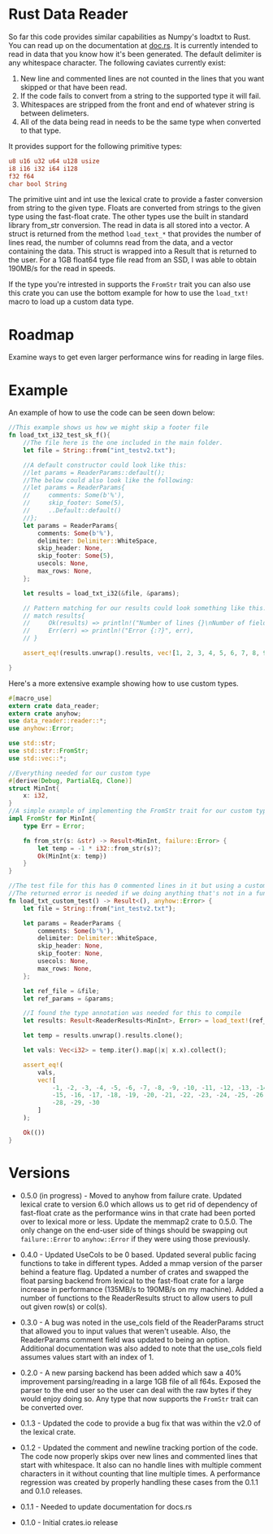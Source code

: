 # Rust Data Reader

So far this code provides similar capabilities as Numpy's loadtxt to Rust. You can read up on the documentation at [doc.rs](https://docs.rs/data_reader/). It is currently intended to read in data that you know how it's been generated. The default delimiter is any whitespace character. The following caviates currently exist:

1.  New line and commented lines are not counted in the lines that you want skipped or that have been read.
2.  If the code fails to convert from a string to the supported type it will fail.
3.  Whitespaces are stripped from the front and end of whatever string is between delimeters.
4.  All of the data being read in needs to be the same type when converted to that type. 

It provides support for the following primitive types:

```rust
u8 u16 u32 u64 u128 usize
i8 i16 i32 i64 i128
f32 f64
char bool String
```

The primitive uint and int use the lexical crate to provide a faster conversion from string to the given type. Floats are converted from strings to the given type using the fast-float crate. The other types use the built in standard library from_str conversion. The read in data is all stored into a vector. A struct is returned from the method ```load_text_*``` that provides the number of lines read, the number of columns read from the data, and a vector containing the data. This struct is wrapped into a Result that is returned to the user. For a 1GB float64 type file read from an SSD, I was able to obtain 190MB/s for the read in speeds.

If the type you're intrested in supports the ```FromStr``` trait you can also use this crate you can use the bottom example for how to use the ```load_txt!``` macro to load up a custom data type.

# Roadmap
Examine ways to get even larger performance wins for reading in large files.

# Example
An example of how to use the code can be seen down below:

```rust
//This example shows us how we might skip a footer file
fn load_txt_i32_test_sk_f(){
    //The file here is the one included in the main folder.
    let file = String::from("int_testv2.txt");

    //A default constructor could look like this:
    //let params = ReaderParams::default();
    //The below could also look like the following:
    //let params = ReaderParams{
    //     comments: Some(b'%'),
    //     skip_footer: Some(5),
    //     ..Default::default()
    //};
    let params = ReaderParams{
        comments: Some(b'%'),
        delimiter: Delimiter::WhiteSpace,
        skip_header: None,
        skip_footer: Some(5),
        usecols: None,
        max_rows: None,
    };

    let results = load_txt_i32(&file, &params);

    // Pattern matching for our results could look something like this.
    // match results{
    //     Ok(results) => println!("Number of lines {}\nNumber of fields {}\nResults {:?}",results.num_lines, results.num_fields, results.results),
    //     Err(err) => println!("Error {:?}", err),
    // }

    assert_eq!(results.unwrap().results, vec![1, 2, 3, 4, 5, 6, 7, 8, 9, 10, 11, 12, 13, 14, 15]);

}
```

Here's a more extensive example showing how to use custom types.

```rust
#[macro_use]
extern crate data_reader;
extern crate anyhow;
use data_reader::reader::*;
use anyhow::Error;

use std::str;
use std::str::FromStr;
use std::vec::*;

//Everything needed for our custom type
#[derive(Debug, PartialEq, Clone)]
struct MinInt{
    x: i32,
}
//A simple example of implementing the FromStr trait for our custom type
impl FromStr for MinInt{
    type Err = Error;

    fn from_str(s: &str) -> Result<MinInt, failure::Error> {
        let temp = -1 * i32::from_str(s)?;
        Ok(MinInt{x: temp})
    }
}

//The test file for this has 0 commented lines in it but using a custom type
//The returned error is needed if we doing anything that's not in a function
fn load_txt_custom_test() -> Result<(), anyhow::Error> {
    let file = String::from("int_testv2.txt");

    let params = ReaderParams {
        comments: Some(b'%'),
        delimiter: Delimiter::WhiteSpace,
        skip_header: None,
        skip_footer: None,
        usecols: None,
        max_rows: None,
    };

    let ref_file = &file;
    let ref_params = &params;

    //I found the type annotation was needed for this to compile
    let results: Result<ReaderResults<MinInt>, Error> = load_text!(ref_file, ref_params, MinInt);

    let temp = results.unwrap().results.clone();

    let vals: Vec<i32> = temp.iter().map(|x| x.x).collect();

    assert_eq!(
        vals,
        vec![
            -1, -2, -3, -4, -5, -6, -7, -8, -9, -10, -11, -12, -13, -14,
            -15, -16, -17, -18, -19, -20, -21, -22, -23, -24, -25, -26, -27,
            -28, -29, -30
        ]
    );

    Ok(())
}

```

# Versions
* 0.5.0 (in progress) - Moved to anyhow from failure crate. Updated lexical crate to version 6.0 which allows us to get rid of dependency of fast-float crate as the performance wins in that crate had been ported over to lexical more or less. Update the memmap2 crate to 0.5.0. The only change on the end-user side of things should be swapping out `failure::Error` to `anyhow::Error` if they were using those previously.

* 0.4.0 - Updated UseCols to be 0 based. Updated several public facing functions to take in different types. Added a mmap version of the parser behind a feature flag. Updated a number of crates and swapped the float parsing backend from lexical to the fast-float crate for a large increase in performance (135MB/s to 190MB/s on my machine). Added a number of functions to the ReaderResults struct to allow users to pull out given row(s) or col(s).

* 0.3.0 - A bug was noted in the use_cols field of the ReaderParams struct that allowed you to input values that weren't useable. Also, the ReaderParams comment field was updated to being an option. Additional documentation was also added to note that the use_cols field assumes values start with an index of 1.
* 0.2.0 - A new parsing backend has been added which saw a 40% improvement parsing/reading in a large 1GB file of all f64s. Exposed the parser to the end user so the user can deal with the raw bytes if they would enjoy doing so. Any type that now supports the ```FromStr``` trait can be converted over.  

* 0.1.3 - Updated the code to provide a bug fix that was within the v2.0 of the lexical crate.

* 0.1.2 - Updated the comment and newline tracking portion of the code. The code now properly skips over new lines and commented lines that start with whitespace. It also can no handle lines with multiple comment characters in it without counting that line multiple times. A performance regression was created by properly handling these cases from the 0.1.1 and 0.1.0 releases.

* 0.1.1 - Needed to update documentation for docs.rs

* 0.1.0 - Initial crates.io release
